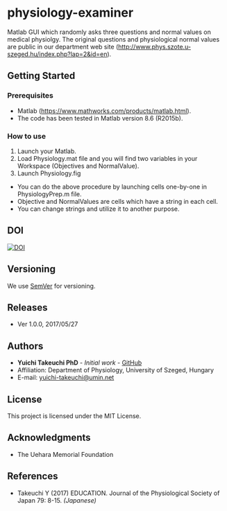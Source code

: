 # physiology-examiner
Matlab GUI which randomly asks three questions and normal values on medical physiolgy. The original questions and physiological normal values are public in our department web site (http://www.phys.szote.u-szeged.hu/index.php?lap=2&id=en).

## Getting Started

### Prerequisites
* Matlab (https://www.mathworks.com/products/matlab.html).
* The code has been tested in Matlab version 8.6 (R2015b).

### How to use
1. Launch your Matlab.
2. Load Physiology.mat file and you will find two variables in your Workspace (Objectives and NormalValue).
3. Launch Physiology.fig

* You can do the above procedure by launching cells one-by-one in PhysiologyPrep.m file.
* Objective and NormalValues are cells which have a string in each cell.
* You can change strings and utilize it to another purpose.

## DOI
[![DOI](https://zenodo.org/badge/DOI/10.5281/zenodo.583685.svg)](https://doi.org/10.5281/zenodo.583685)

## Versioning
We use [SemVer](http://semver.org/) for versioning.

## Releases
* Ver 1.0.0, 2017/05/27

## Authors
* **Yuichi Takeuchi PhD** - *Initial work* - [GitHub](https://github.com/yuichi-takeuchi)
* Affiliation: Department of Physiology, University of Szeged, Hungary
* E-mail: yuichi-takeuchi@umin.net

## License
This project is licensed under the MIT License.

## Acknowledgments
* The Uehara Memorial Foundation

## References
* Takeuchi Y (2017) EDUCATION. Journal of the Physiological Society of Japan 79: 8-15. *(Japanese)*
